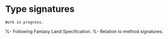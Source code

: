 # Type signatures

```{warning}
Work in progress.
```

%- Following Fantasy Land Specification.
%- Relation to method signatures.
